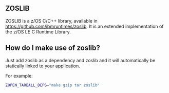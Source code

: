 ## ZOSLIB

ZOSLIB is a z/OS C/C++ library, available in https://github.com/ibmruntimes/zoslib. It is an extended implementation of the z/OS LE C Runtime Library.

## How do I make use of zoslib?

Just add zoslib as a dependency and zoslib and it will automatically be statically linked to your application.

For example:
```bash
ZOPEN_TARBALL_DEPS="make gzip tar zoslib"
```
